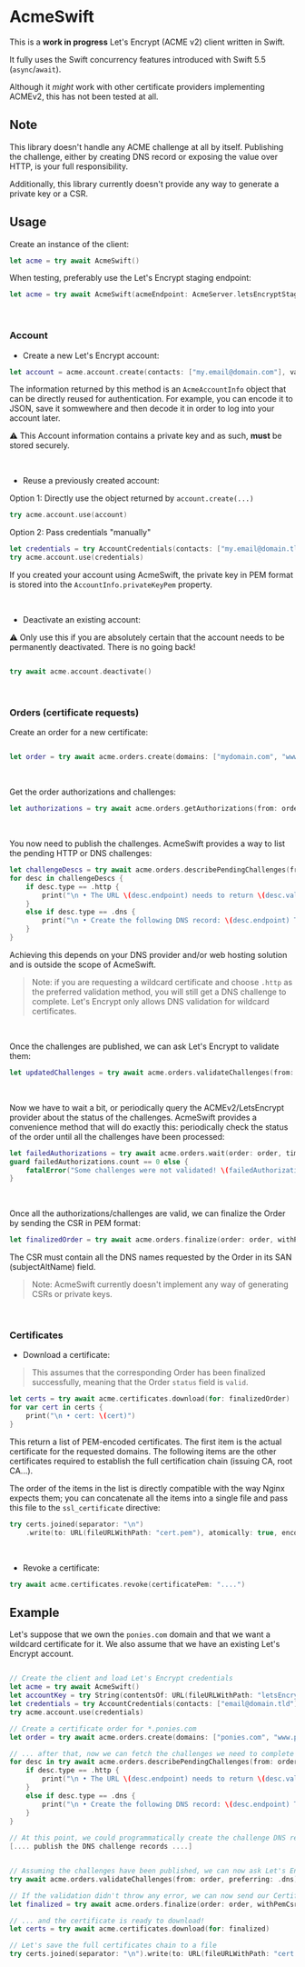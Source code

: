 # AcmeSwift

This is a **work in progress** Let's Encrypt (ACME v2) client written in Swift. 

It fully uses the Swift concurrency features introduced with Swift 5.5 (`async`/`await`).

Although it _might_ work with other certificate providers implementing ACMEv2, this has not been tested at all.


## Note
This library doesn't handle any ACME challenge at all by itself.
Publishing the challenge, either by creating DNS record or exposing the value over HTTP, is your full responsibility. 

Additionally, this library currently doesn't provide any way to generate a private key or a CSR.


## Usage

Create an instance of the client:
```swift
let acme = try await AcmeSwift()

```

When testing, preferably use the Let's Encrypt staging endpoint:
```swift
let acme = try await AcmeSwift(acmeEndpoint: AcmeServer.letsEncryptStaging)

```

<br/>


### Account

- Create a new Let's Encrypt account:

```swift
let account = acme.account.create(contacts: ["my.email@domain.com"], validateTOS: true)
```

The information returned by this method is an `AcmeAccountInfo` object that can be directly reused for authentication. 
For example, you can encode it to JSON, save it somwewhere and then decode it in order to log into your account later.

⚠️ This Account information contains a private key and as such, **must** be stored securely.


<br/>

- Reuse a previously created account:

Option 1: Directly use the object returned by `account.create(...)`
```swift
try acme.account.use(account)
```

Option 2: Pass credentials "manually"
```swift
let credentials = try AccountCredentials(contacts: ["my.email@domain.tld"], pemKey: "private key in PEM format")
try acme.account.use(credentials)
```

If you created your account using AcmeSwift, the private key in PEM format is stored into the `AccountInfo.privateKeyPem` property.

<br/>

- Deactivate an existing account:

⚠️ Only use this if you are absolutely certain that the account needs to be permanently deactivated. There is no going back!

```swift

try await acme.account.deactivate()
```

<br/>


### Orders (certificate requests)

 Create an order for a new certificate:
 
 ```swift
 
 let order = try await acme.orders.create(domains: ["mydomain.com", "www.mydomain.com"])
 ```

<br/>

Get the order authorizations and challenges: 
```swift
let authorizations = try await acme.orders.getAuthorizations(from: order)
```

<br/>

You now need to publish the challenges. AcmeSwift provides a way to list the pending HTTP or DNS challenges:
```swift
let challengeDescs = try await acme.orders.describePendingChallenges(from: order, preferring: .http)
for desc in challengeDescs {
    if desc.type == .http {
        print("\n • The URL \(desc.endpoint) needs to return \(desc.value)")
    }
    else if desc.type == .dns {
        print("\n • Create the following DNS record: \(desc.endpoint) TXT \(desc.value)")
    }
}
```
Achieving this depends on your DNS provider and/or web hosting solution and is outside the scope of AcmeSwift.
> Note: if you are requesting a wildcard certificate and choose `.http` as the preferred validation method, you will still get a DNS challenge to complete.
Let's Encrypt only allows DNS validation for wildcard certificates.

<br/>

Once the challenges are published, we can ask Let's Encrypt to validate them:
```swift
let updatedChallenges = try await acme.orders.validateChallenges(from: order, preferring: .http)
```

<br/>

Now we have to wait a bit, or periodically query the ACMEv2/LetsEncrypt provider about the status of the challenges.
AcmeSwift provides a convenience method that will do exactly this: periodically check the status of the order until all the challenges have been processed:
```swift
let failedAuthorizations = try await acme.orders.wait(order: order, timeout: 30 /* in seconds*/) 
guard failedAuthorizations.count == 0 else {
    fatalError("Some challenges were not validated! \(failedAuthorizations)")
}
```

<br/>

Once all the authorizations/challenges are valid, we can finalize the Order by sending the CSR in PEM format:
```swift
let finalizedOrder = try await acme.orders.finalize(order: order, withPemCsr: "...")
```
The CSR must contain all the DNS names requested by the Order in its SAN (subjectAltName) field.
> Note: AcmeSwift currently doesn't implement any way of generating CSRs or private keys.


<br/>

### Certificates

- Download a certificate:

> This assumes that the corresponding Order has been finalized successfully, meaning that the Order `status` field is `valid`.

```swift
let certs = try await acme.certificates.download(for: finalizedOrder)
for var cert in certs {
    print("\n • cert: \(cert)")
}
```

This return a list of PEM-encoded certificates. The first item is the actual certificate for the requested domains.
The following items are the other certificates required to establish the full certification chain (issuing CA, root CA...).

The order of the items in the list is directly compatible with the way Nginx expects them; you can concatenate all the items into a single file and pass this file to the `ssl_certificate` directive:
```swift
try certs.joined(separator: "\n")
    .write(to: URL(fileURLWithPath: "cert.pem"), atomically: true, encoding: .utf8)
```

<br/>

- Revoke a certificate:
```swift
try await acme.certificates.revoke(certificatePem: "....")
```


## Example

Let's suppose that we own the `ponies.com` domain and that we want a wildcard certificate for it.
We also assume that we have an existing Let's Encrypt account.

```swift

// Create the client and load Let's Encrypt credentials
let acme = try await AcmeSwift()
let accountKey = try String(contentsOf: URL(fileURLWithPath: "letsEncryptAccountKey.pem"), encoding: .utf8)
let credentials = try AccountCredentials(contacts: ["email@domain.tld"], pemKey: accountKey)
try acme.account.use(credentials)

// Create a certificate order for *.ponies.com
let order = try await acme.orders.create(domains: ["ponies.com", "www.ponies.com"])

// ... after that, now we can fetch the challenges we need to complete
for desc in try await acme.orders.describePendingChallenges(from: order, preferring: .dns) {
    if desc.type == .http {
        print("\n • The URL \(desc.endpoint) needs to return \(desc.value)")
    }
    else if desc.type == .dns {
        print("\n • Create the following DNS record: \(desc.endpoint) TXT \(desc.value)")
    }
}
 
// At this point, we could programmatically create the challenge DNS records using our DNS provider's API
[.... publish the DNS challenge records ....]


// Assuming the challenges have been published, we can now ask Let's Encrypt to validate them
try await acme.orders.validateChallenges(from: order, preferring: .dns)

// If the validation didn't throw any error, we can now send our Certificate Signing Request...
let finalized = try await acme.orders.finalize(order: order, withPemCsr: csr)

// ... and the certificate is ready to download!
let certs = try await acme.certificates.download(for: finalized)

// Let's save the full certificates chain to a file 
try certs.joined(separator: "\n").write(to: URL(fileURLWithPath: "cert.pem"), atomically: true, encoding: .utf8)
``` 

